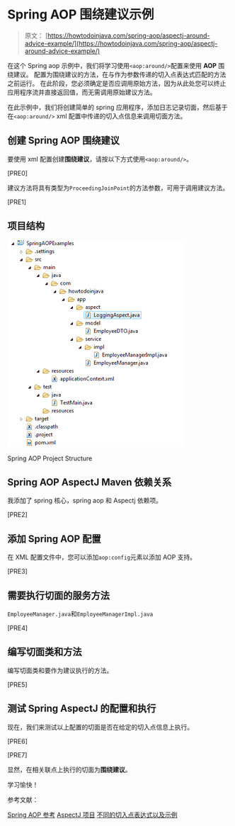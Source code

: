 # Spring AOP 围绕建议示例

> 原文： [https://howtodoinjava.com/spring-aop/aspectj-around-advice-example/](https://howtodoinjava.com/spring-aop/aspectj-around-advice-example/)

在这个 Spring aop 示例中，我们将学习使用`<aop:around/>`配置来使用 **AOP** 围绕建议。 配置为围绕建议的方法，在与作为参数传递的切入点表达式匹配的方法之前运行。 在此阶段，您必须确定是否应调用原始方法，因为从此处您可以终止应用程序流并直接返回值，而无需调用原始建议方法。

在此示例中，我们将创建简单的 spring 应用程序，添加日志记录切面，然后基于在`<aop:around/>` xml 配置中传递的切入点信息来调用切面方法。

## 创建 Spring AOP 围绕建议

要使用 xml 配置创建**围绕建议**，请按以下方式使用`<aop:around/>`。

[PRE0]

建议方法将具有类型为`ProceedingJoinPoint`的方法参数，可用于调用建议方法。

[PRE1]

## 项目结构

![Spring AOP Project Structure](img/89dd27f7d603b5a50cf05e2415f38f6f.jpg)

Spring AOP Project Structure

## Spring AOP AspectJ Maven 依赖关系

我添加了 spring 核心，spring aop 和 Aspectj 依赖项。

[PRE2]

## 添加 Spring AOP 配置

在 XML 配置文件中，您可以添加`aop:config`元素以添加 AOP 支持。

[PRE3]

## 需要执行切面的服务方法

`EmployeeManager.java`和`EmployeeManagerImpl.java`

[PRE4]

## 编写切面类和方法

编写切面类和要作为建议执行的方法。

[PRE5]

## 测试 Spring AspectJ 的配置和执行

现在，我们来测试以上配置的切面是否在给定的切入点信息上执行。

[PRE6]

[PRE7]

显然，在相关联点上执行的切面为**围绕建议**。

学习愉快！

参考文献：

[Spring AOP 参考](https://docs.spring.io/spring/docs/current/spring-framework-reference/html/aop.html)
[AspectJ 项目](https://eclipse.org/aspectj/)
[不同的切入点表达式以及示例](//howtodoinjava.com/spring/spring-aop/writing-spring-aop-aspectj-pointcut-expressions-with-examples/)